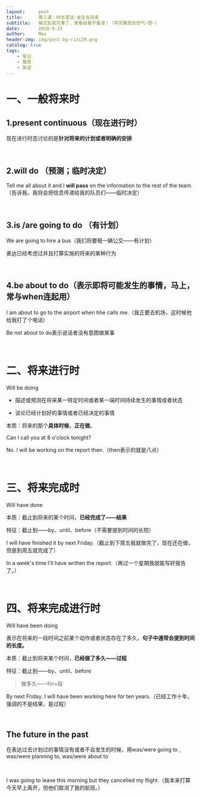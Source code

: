 ```yaml
---
layout:     post
title:      第三课：时态语法-发生在将来
subtitle:   格式乱就完事了，爱看就看不看滚！（写完雅思的怨气~悠~）
date:       2018-9-15
author:     Max
header-img: img/post-bg-rixi29.png
catalog: true
tags:
    - 笔记
    - 雅思
    - 英语
---
```



一、一般将来时
==============

1.present continuous（现在进行时）
----------------------------------

现在进行时态讨论的是**针对将来的计划或者明确的安排**

 

2.will do （预测；临时决定）
----------------------------

Tell me all about it and I **will pass** on the information to the rest of the
team.（告诉我，我将会把信息传递给我的队员们——临时决定）

 

3.is /are going to do （有计划）
--------------------------------

We are going to hire a bus（我们将要租一辆公交——有计划）

表达已经考虑过并且打算实施的将来的某种行为

 

4.be about to do（表示即将可能发生的事情，马上，常与when连起用）
----------------------------------------------------------------

I am about to go to the airport when hhe calls
me.（我正要去机场，这时候他给我打了个电话）

Be not about to do表示说话者没有意图做某事

 

二、将来进行时
==============

Will be doing

-   描述或预测在将来某一特定时间或者某一端时间持续发生的事情或者状态

-   谈论已经计划好的事情或者已经决定的事情

本质：将来的那个**具体时候**，**正在做**。

Can I call you at 8 o'clock tonight?

No. I will be working on the report then.（then表示的就是八点）

 

三、将来完成时
==============

Will have done

本质：截止到将来的某个时间，**已经完成了——结果**

特征：截止到——by、until、before（不需要提到时间的长短）

I will have finished it by next
Friday.（截止到下周五我就做完了，现在还在做，但是到周五就完成了）

In a week's time I'll have written the report.（再过一个星期我就能写好报告了。）

 

四、将来完成进行时
==================

Will have been doing

表示在将来的一段时间之前某个动作或者状态存在了多久，**句子中通常会提到时间的长度。**

本质：截止到将来某个时间，**已经做了多久——过程**

特征：截止到——by、until、before

>   做多久——for+段

By next Friday. I will have been working here for ten
years.（已经工作十年，强调的不是结果，是过程）

 

The future in the past
----------------------

在表达过去计划过的事情没有或者不会发生的时候，用was/were going to , was/were
planning to, was/were about to

 

I was going to leave this morning but they cancelled my
flight.（我本来打算今天早上离开，但他们取消了我的航班。）
